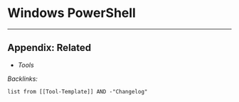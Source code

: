 # Windows PowerShell

---

## Appendix: Related

* *Tools*

*Backlinks:*

````dataview
list from [[Tool-Template]] AND -"Changelog"
````
